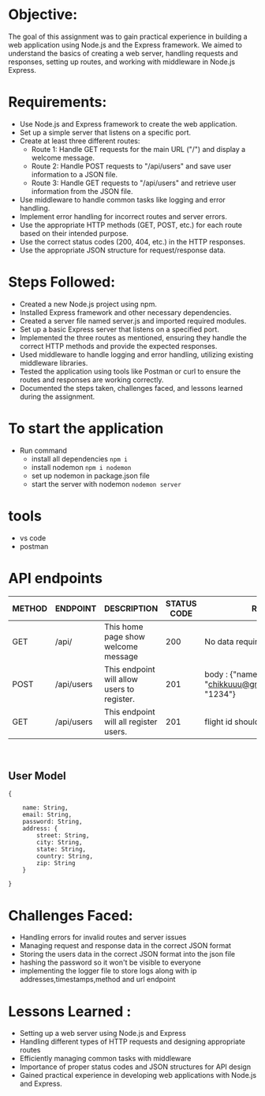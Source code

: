 # Objective:

The goal of this assignment was to gain practical experience in building a web application using Node.js and the Express framework. We aimed to understand the basics of creating a web server, handling requests and responses, setting up routes, and working with middleware in Node.js Express.

# Requirements:

- Use Node.js and Express framework to create the web application.
- Set up a simple server that listens on a specific port.
- Create at least three different routes:
  - Route 1: Handle GET requests for the main URL ("/") and display a welcome message.
  - Route 2: Handle POST requests to "/api/users" and save user information to a JSON file.
  - Route 3: Handle GET requests to "/api/users" and retrieve user information from the JSON file.
- Use middleware to handle common tasks like logging and error handling.
- Implement error handling for incorrect routes and server errors.
- Use the appropriate HTTP methods (GET, POST, etc.) for each route based on their intended purpose.
- Use the correct status codes (200, 404, etc.) in the HTTP responses.
- Use the appropriate JSON structure for request/response data.

# Steps Followed:

- Created a new Node.js project using npm.
- Installed Express framework and other necessary dependencies.
- Created a server file named server.js and imported required modules.
- Set up a basic Express server that listens on a specified port.
- Implemented the three routes as mentioned, ensuring they handle the correct HTTP methods and provide the expected responses.
- Used middleware to handle logging and error handling, utilizing existing middleware libraries.
- Tested the application using tools like Postman or curl to ensure the routes and responses are working correctly.
- Documented the steps taken, challenges faced, and lessons learned during the assignment.


# To start the application

- Run command
  - install all dependencies   ```npm i```
  - install nodemon   ```npm i nodemon```
  - set up nodemon in package.json file
  - start the server with nodemon  ```nodemon server``` 

  
# tools 

- vs code  
- postman 


# API endpoints

| METHOD | ENDPOINT   | DESCRIPTION                                 | STATUS CODE | REQ.BODY                                                                     |
| ------ | ---------- | ------------------------------------------- | ----------- | ---------------------------------------------------------------------------- |
| GET    | /api/      | This home page show welcome message         | 200         | No data required.                                                            |
| POST   | /api/users | This endpoint will allow users to register. | 201         | body : {"name": "chikkuuu","email": "chikkuuu@gmail.com","password": "1234"} |
| GET    | /api/users | This endpoint will all register users.      | 201         | flight id should be passed in params                                         |

<br/>

## User Model

```
{

    name: String,
    email: String,
    password: String,
    address: {
        street: String,
        city: String,
        state: String,
        country: String,
        zip: String
    }

}

```


# Challenges Faced:

- Handling errors for invalid routes and server issues
- Managing request and response data in the correct JSON format
- Storing the users data in the correct JSON format into the json file
- hashing the password so it won't be visible to everyone
- implementing the logger file to store logs along with ip addresses,timestamps,method and url endpoint

# Lessons Learned :

- Setting up a web server using Node.js and Express
- Handling different types of HTTP requests and designing appropriate routes
- Efficiently managing common tasks with middleware
- Importance of proper status codes and JSON structures for API design
- Gained practical experience in developing web applications with Node.js and Express.
